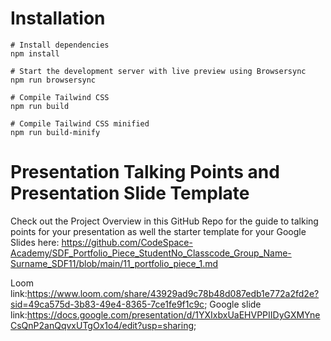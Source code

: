 # Installation

```
# Install dependencies
npm install

# Start the development server with live preview using Browsersync
npm run browsersync

# Compile Tailwind CSS
npm run build

# Compile Tailwind CSS minified
npm run build-minify

```

# Presentation Talking Points and Presentation Slide Template
Check out the Project Overview in this GitHub Repo for the guide to talking points for your presentation as well the starter template for your Google Slides here: https://github.com/CodeSpace-Academy/SDF_Portfolio_Piece_StudentNo_Classcode_Group_Name-Surname_SDF11/blob/main/11_portfolio_piece_1.md


Loom link:https://www.loom.com/share/43929ad9c78b48d087edb1e772a2fd2e?sid=49ca575d-3b83-49e4-8365-7ce1fe9f1c9c;
Google slide link:https://docs.google.com/presentation/d/1YXIxbxUaEHVPPIIDyGXMYneCsQnP2anQqvxUTgOx1o4/edit?usp=sharing;
